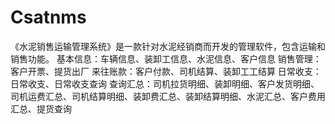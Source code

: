 # Csatnms
 《水泥销售运输管理系统》是一款针对水泥经销商而开发的管理软件，包含运输和销售功能。 基本信息：车辆信息、装卸工信息、水泥信息、客户信息 销售管理：客户开票、提货出厂 来往账款：客户付款、司机结算、装卸工工结算 日常收支：日常收支、日常收支查询 查询汇总：司机拉货明细、装卸明细、客户发货明细、司机运费汇总、司机结算明细、装卸费汇总、装卸结算明细、水泥汇总、客户费用汇总、提货查询
